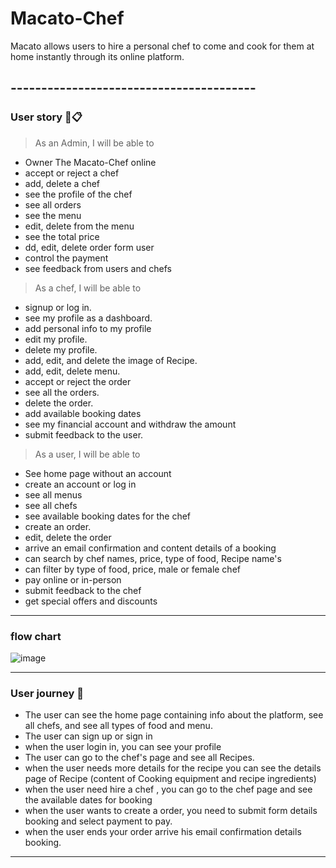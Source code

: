 # Macato-Chef
Macato allows users to hire a personal chef to come and cook for them at home instantly through its online platform.

## ----------------------------------------
### User story  📜📋 
> As an Admin, I will be able to 
* Owner The Macato-Chef online
* accept or reject a chef 
* add, delete a chef 
* see the profile of the chef 
* see all orders
* see the menu 
* edit, delete from the menu 
* see the total price 
* dd, edit, delete order form user 
* control the payment
* see feedback from users and chefs

>As a chef, I will be able to 
* signup or log in. 
* see my profile as a dashboard. 
* add personal info to my profile
* edit my profile.
* delete my profile.
* add, edit, and delete the image of  Recipe.
* add, edit, delete menu.
* accept or reject the order
* see all the orders.
* delete the order.
* add available booking dates
* see my financial account and withdraw the amount
* submit feedback to the user.


>As a user, I will be able to
* See home page without an account
* create  an account or log in
* see all menus 
* see all chefs 
* see available booking dates for the chef
* create an order.
* edit, delete the order
* arrive an email confirmation and content details of a booking 
* can search by chef names, price, type of food, Recipe name's 
* can filter by type of food, price, male or female chef 
* pay online or in-person
* submit feedback to the chef
* get special offers and discounts 

----------------------------------------
### flow chart  
![image](https://user-images.githubusercontent.com/48523500/169715184-d93ee773-0d71-4f2f-8e86-31323221c4ab.png)
 

--------------------------
### User journey :open_book:

* The user can see the home page containing info about the platform, see all chefs, and see all types of food and menu.
* The user can sign up or sign in 
* when the user login in, you can see your profile 
* The user can go to the chef's page and see all Recipes.
* when the user needs more details for the recipe  you can see the details page of Recipe (content of Cooking equipment and recipe ingredients)
* when the user need hire a chef , you can go to the chef page and see the available dates for booking
* when the user wants to create a order, you need to submit form details booking and select payment to pay.
* when the user ends your order arrive his email confirmation details booking. 


-------------------------------
